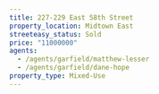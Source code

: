 ```yaml
---
title: 227-229 East 58th Street
property_location: Midtown East
streeteasy_status: Sold
price: "11000000"
agents:
  - /agents/garfield/matthew-lesser
  - /agents/garfield/dane-hope
property_type: Mixed-Use
---
```

